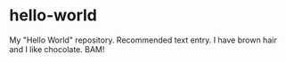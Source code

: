 # hello-world
My "Hello World" repository.
Recommended text entry. I have brown hair and I like chocolate. BAM!
